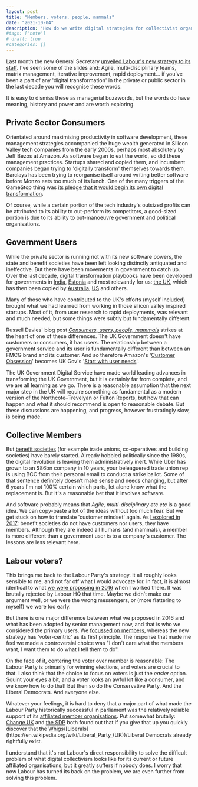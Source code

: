 ```yaml
---
layout: post
title: "Members, voters, people, mammals"
date: "2021-10-04"
description: "How do we write digital strategies for collectivist organisations?"
#tags: ['note']
# draft: true
#categories: []
---
```


Last month the new General Secretary [unveiled Labour's new strategy to its staff](https://labourlist.org/2021/08/exclusive-labour-general-secretary-unveils-new-party-structure-to-staff/). I've seen some of the slides and: Agile, multi-disciplinary teams, matrix management, iterative improvement, rapid deployment... if you've been a part of any 'digital transformation' in the private or public sector in the last decade you will recognise these words.

It is easy to dismiss these as managerial buzzwords, but the words do have meaning, history and power and are worth exploring. 

## Private Sector Consumers

Orientated around maximising productivity in software development, these management strategies accompanied the huge wealth generated in Silicon Valley tech companies from the early 2000s, perhaps most absolutely by Jeff Bezos at Amazon. As software began to eat the world, so did these management practices. Startups shared and copied them, and incumbent companies began trying to 'digitally transform' themselves towards them. Barclays has been trying to reorganise itself around writing better software before Monzo eats too much of its lunch. One of the many triggers of the GameStop thing was [its pledge that it would begin its own digital transformation](https://news.gamestop.com/news-releases/news-release-details/gamestop-announces-multi-year-strategic-partnership-microsoft).

Of course, while a certain portion of the tech industry's outsized profits can be attributed to its ability to out-perform its competitors, a good-sized portion is due to its ability to out-manoeuvre government and political organisations.

## Government Users

While the private sector is running riot with its new software powers, the state and benefit societies have been left looking distinctly antiquated and ineffective. But there have been movements in government to catch up. Over the last decade, digital transformation playbooks have been developed for governments in [India](https://amzn.to/3iukpMA), [Estonia](https://e-resident.gov.ee/) and most relevantly for us: [the UK](https://www.gov.uk/service-manual), which has then been copied by [Australia](https://www.dta.gov.au/help-and-advice/about-digital-service-standard), [US](https://www.usds.gov/how-we-work) and others.

Many of those who have contributed to the UK's efforts (myself included) brought what we had learned from working in those silicon valley inspired startups. Most of it, from user research to rapid deployments, was relevant and much needed, but some things were subtly but fundamentally different.

Russell Davies' blog post [*Consumers, users, people, mammals*](https://russelldavies.typepad.com/planning/2014/06/consumers-users-people-mammals.html) strikes at the heart of one of these differences. The UK Government doesn't have customers or consumers, it has users. The relationship between a government service and its user is fundamentally different than between an FMCG brand and its customer. And so therefore Amazon's '[Customer Obsession](https://aws.amazon.com/blogs/industries/an-inside-look-at-the-amazon-culture-experimentation-failure-and-customer-obsession/)' becomes UK Gov's '[Start with user needs](https://www.gov.uk/guidance/government-design-principles#start-with-user-needs)'.

The UK Government Digital Service have made world leading advances in transforming the UK Government, but it is certainly far from complete, and we are all learning as we go. There is a reasonable assumption that the next major step in the UK  will require something as fundamental as a modern version of the Northcote–Trevelyan or Fulton Reports, but how that can happen and what it should recommend is open to reasonable debate. But these discussions are happening, and progress, however frustratingly slow, is being made.

## Collective Members

But [benefit societies](https://en.wikipedia.org/wiki/Benefit_society) (for example trade unions, co-operatives and building societies) have barely started. Already hobbled politically since the 1980s, the digital revolution is leaving them administratively inert. While Uber has grown to an $86bn company in 10 years, your beleaguered trade union rep is using BCC from their personal email to conduct a strike ballot. Some of that sentence definitely doesn't make sense and needs changing, but after 6 years I'm not 100% certain which parts, let alone know what the replacement is. But it's a reasonable bet that it involves software.

And software probably means that *Agile, multi-disciplinary etc etc* is a good idea. We can copy-paste a lot of the ideas without too much fear. But we get stuck on how to translate 'customer mindset' again. As [I explored in 2017](/2017/02/26/membership-a-prototype/): benefit societies do not have customers nor users, they have members. Although they are indeed all humans (and mammals), a member is more different than a government user is to a company's customer. The lessons are less relevant here.

## Labour voters?

This brings me back to the Labour Party's strategy. It all roughly looks sensible to me, and not far off what I would advocate for. In fact, it is almost identical to what [we were proposing in 2016](https://web.archive.org/web/20160905193624/http://digital.labour.org.uk/2016/01/25/digital-revolution-in-the-labour-party/) when I worked there. It was brutally rejected by Labour HQ that time. Maybe we didn't make our argument well, or we were the wrong messengers, or (more flattering to myself) we were too early.

But there is one major difference between what we proposed in 2016 and what has been adopted by senior management now, and that is who we considered the primary users. We [focussed on members](https://web.archive.org/web/20160427150424/http://digital.labour.org.uk/2016/04/27/what-do-we-mean-by-user-centred-design/), whereas the new strategy has 'voter-centric' as its first principle. The response that made me feel we made a controversial choice was "I don't care what the members want, I want them to do what I tell them to do".

On the face of it, centering the voter over member is reasonable: The Labour Party is primarily for winning elections, and voters are crucial to that. I also think that the choice to focus on voters is just the *easier* option. Squint your eyes a bit, and a voter looks an awful lot like a consumer, and we know how to do that! But then so do the Conservative Party. And the Liberal Democrats. And everyone else.

Whatever your feelings, it is hard to deny that a major part of what made the Labour Party historically successful in parliament was the relatively reliable support of its [affiliated member organisations](https://labour.org.uk/people/societies/). Put somewhat brutally: [Change UK](https://en.wikipedia.org/wiki/Change_UK) and [the SDP](https://en.wikipedia.org/wiki/Social_Democratic_Party_(UK)) both found out that if you give that up you quickly discover that the [Whigs](https://en.wikipedia.org/wiki/Whigs_(British_political_party))/[Liberals](https://en.wikipedia.org/wiki/Liberal_Party_(UK))/Liberal Democrats already rightfully exist.

I understand that it's not Labour's direct responsibility to solve the difficult problem of what digital collectivism looks like for its current or future affiliated organisations, but it greatly suffers if nobody does. I worry that now Labour has turned its back on the problem, we are even further from solving this problem.